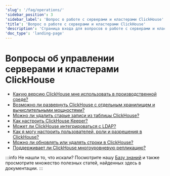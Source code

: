 ```yaml
---
'slug': '/faq/operations/'
'sidebar_position': 3
'sidebar_label': 'Вопрос о работе с серверами и кластерами ClickHouse'
'title': 'Вопрос о работе с серверами и кластерами ClickHouse'
'description': 'Страница входа для вопросов о работе с серверами и кластерами ClickHouse'
'doc_type': 'landing-page'
---
```



# Вопросы об управлении серверами и кластерами ClickHouse

- [Какую версию ClickHouse мне использовать в производственной среде?](/faq/operations/production.md)
- [Возможно ли развернуть ClickHouse с отдельным хранилищем и вычислительными мощностями?](/faq/operations/separate_storage.md)
- [Можно ли удалить старые записи из таблицы ClickHouse?](/faq/operations/delete-old-data.md)
- [Как настроить ClickHouse Keeper?](/guides/sre/keeper/index.md)
- [Может ли ClickHouse интегрироваться с LDAP?](/guides/sre/user-management/configuring-ldap.md)
- [Как я могу настроить пользователей, роли и разрешения в ClickHouse?](/guides/sre/user-management/index.md)
- [Можно ли обновлять или удалять строки в ClickHouse?](/guides/developer/mutations.md)
- [Поддерживает ли ClickHouse многоуровневую репликацию?](/faq/operations/multi-region-replication.md)

:::info Не нашли то, что искали?
Посмотрите нашу [Базу знаний](/knowledgebase/) и также просмотрите множество полезных статей, найденных здесь в документации.
:::
